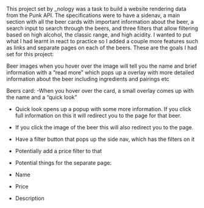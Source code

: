 This project set by _nology was a task to build a website rendering data from the Punk API. The specifications were to have a sidenav, a main section with all the beer cards with important information about the beer, a search input to search through the beers, and three filters that allow filtering based on high alcohol, the classic range, and high acidity. I wanted to put what I had learnt in react to practice so I added a couple more features such as links and separate pages on each of the beers. These are the goals I had set for this project:

Beer images when you hover over the image will tell you the name and brief information with a “read more” which pops up a overlay with more detailed information about the beer including ingredients and pairings etc

Beers card:
-When you hover over the card, a small overlay comes up with the name and a “quick look” 

- Quick look opens up a popup with some more information. If you click full information  on this it will redirect you to the page for that beer. 
- If you click the image of the beer this will also redirect you to the page.

- Have a filter button that pops up the side nav, which has the filters on it
- Potentially add a price filter to that

- Potential things for the separate page:
- Name
- Price
- Description

